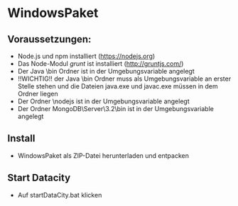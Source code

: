 # WindowsPaket
## Voraussetzungen:
* Node.js und npm installiert (https://nodejs.org)
* Das Node-Modul *grunt* ist installiert (http://gruntjs.com/)
* Der Java \bin Ordner ist in der Umgebungsvariable angelegt
* !!WICHTIG!! der Java \bin Ordner muss als Umgebungsvariable an erster Stelle stehen und die Dateien java.exe und javac.exe müssen in dem Ordner liegen
* Der Ordner \nodejs ist in der Umgebungsvariable angelegt
* Der Ordner MongoDB\Server\3.2\bin ist in der Umgebungsvariable angelegt

## Install
* WindowsPaket als ZIP-Datei herunterladen und entpacken

## Start Datacity
* Auf startDataCity.bat klicken